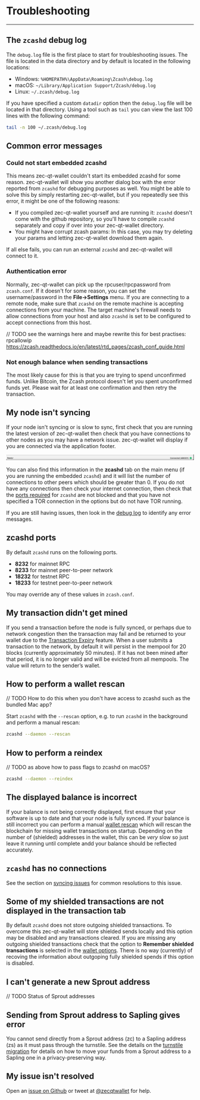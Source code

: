 # Troubleshooting

---

## The `zcashd` debug log

The `debug.log` file is the first place to start for troubleshooting issues. The file is located in the data directory and by default is located in the following locations:

* Windows: `%HOMEPATH%\AppData\Roaming\Zcash\debug.log`
* macOS: `~/Library/Application Support/Zcash/debug.log`
* Linux: `~/.zcash/debug.log`

If you have specified a custom `datadir` option then the `debug.log` file will be located in that directory. Using a tool such as `tail` you can view the last 100 lines with the following command:

``` bash
tail -n 100 ~/.zcash/debug.log
```

## Common error messages

### Could not start embedded zcashd

This means zec-qt-wallet couldn't start its embedded zcashd for some reason. zec-qt-wallet will show you another dialog box with the error reported from `zcashd` for debugging purposes as well. You might be able to solve this by simply restarting zec-qt-wallet, but if you repeatedly see this error, it might be one of the following reasons:

* If you compiled zec-qt-wallet yourself and are running it: `zcashd` doesn't come with the github repository, so you'll have to compile `zcashd` separately and copy if over into your zec-qt-wallet directory.
* You might have corrupt zcash params: In this case, you may try deleting your params and letting zec-qt-wallet download them again.

If all else fails, you can run an external `zcashd` and zec-qt-wallet will connect to it.

### Authentication error

Normally, zec-qt-wallet can pick up the rpcuser/rpcpassword from `zcash.conf`. If it doesn't for some reason, you can set the username/password in the **File->Settings** menu. If you are connecting to a remote node, make sure that `zcashd` on the remote machine is accepting connections from your machine. The target machine's firewall needs to allow connections from your host and also `zcashd` is set to be configured to accept connections from this host.

// TODO see the warnings here and maybe rewrite this for best practises: rpcallowip https://zcash.readthedocs.io/en/latest/rtd_pages/zcash_conf_guide.html

### Not enough balance when sending transactions

The most likely cause for this is that you are trying to spend unconfirmed funds. Unlike Bitcoin, the Zcash protocol doesn't let you spent unconfirmed funds yet. Please wait for at least one confirmation and then retry the transaction.

## My node isn't syncing

If your node isn't syncing or is slow to sync, first check that you are running the latest version of zec-qt-wallet then check that you have connections to other nodes as you may have a network issue. zec-qt-wallet will display if you are connected via the application footer. 

![zec-qt-wallet connections](/images/connections.png)

You can also find this information in the **zcashd** tab on the main menu (if you are running the embedded `zcashd`) and it will list the number of connections to other peers which should be greater than 0. If you do not have any connections then check your internet connection, then check that the [ports required](/troubleshooting/#zcashd-ports) for `zcashd` are not blocked and that you have not specified a TOR connection in the options but do not have TOR running.

If you are still having issues, then look in the [debug log](/troubleshooting/#the-zcashd-debug-log) to identify any error messages.

## zcashd ports

By default `zcashd` runs on the following ports.

* **8232** for mainnet RPC
* **8233** for mainnet peer-to-peer network
* **18232** for testnet RPC
* **18233** for testnet peer-to-peer network

You may override any of these values in `zcash.conf`.

## My transaction didn't get mined

If you send a transaction before the node is fully synced, or perhaps due to network congestion then the transaction may fail and be returned to your wallet due to the [Transaction Expiry](https://z.cash/blog/transaction-expiry/) feature. When a user submits a transaction to the network, by default it will persist in the mempool for 20 blocks (currently approximately 50 minutes). If it has not been mined after that period, it is no longer valid and will be evicted from all mempools. The value will return to the sender’s wallet. 

## How to perform a wallet rescan

// TODO How to do this when you don't have access to zcashd such as the bundled Mac app?

Start `zcashd` with the `--rescan` option, e.g. to run `zcashd` in the background and perform a manual rescan:

``` bash
zcashd --daemon --rescan
```

## How to perform a reindex

// TODO as above how to pass flags to zcashd on macOS?

``` bash
zcashd --daemon --reindex
```

## The displayed balance is incorrect

If your balance is not being correctly displayed, first ensure that your software is up to date and that your node is fully synced. If your balance is still incorrect you can perform a manual [wallet rescan](/troubleshooting/#how-to-perform-a-wallet-rescan) which will rescan the blockchain for missing wallet transactions on startup. Depending on the number of (shielded) addresses in the wallet, this can be _very_ slow so just leave it running until complete andd your balance should be reflected accurately.

## `zcashd` has no connections

See the section on [syncing issues](/troubleshooting/#my-node-isnt-syncing) for common resolutions to this issue.

## Some of my shielded transactions are not displayed in the transaction tab

By default `zcashd` does not store outgoing shielded transactions. To overcome this zec-qt-wallet will store shielded sends locally and this option may be disabled and any transactions cleared. If you are missing any outgoing shielded transactions check that the option to **Remember shielded transactions** is selected in the [wallet options](#). There is no way (currently) of recoving the information about outgoping fully shielded spends if this option is disabled.

## I can't generate a new Sprout address

// TODO Status of Sprout addresses

## Sending from Sprout address to Sapling gives error
You cannot send directly from a Sprout address (zc) to a Sapling address (zs) as it must pass through the turnstile. See the details on the [turnstile migration](/turnstile-migration) for details on how to move your funds from a Sprout address to a Sapling one in a privacy-preserving way.

## My issue isn't resolved
Open an [issue on Github]() or tweet at [@zecqtwallet](https://twitter.com/zecqtwallet) for help.
